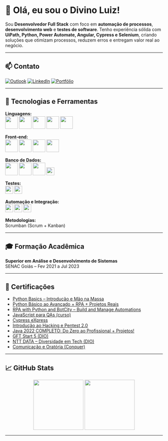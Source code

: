 # 👋 Olá, eu sou o Divino Luiz!

Sou **Desenvolvedor Full Stack** com foco em **automação de processos**, **desenvolvimento web** e **testes de software**. Tenho experiência sólida com **UiPath, Python, Power Automate, Angular, Cypress e Selenium**, criando soluções que otimizam processos, reduzem erros e entregam valor real ao negócio.

---

## 📫 Contato

[![Outlook](https://img.shields.io/badge/Email-Outlook-0078D4?style=for-the-badge&logo=microsoft-outlook&logoColor=white)](mailto:divinoluizdev@outlook.com)
[![LinkedIn](https://img.shields.io/badge/LinkedIn-0077B5?style=for-the-badge&logo=linkedin&logoColor=white)](https://www.linkedin.com/in/divino-luiz/)
[![Portfólio](https://img.shields.io/badge/Portfólio-000000?style=for-the-badge&logo=firefox&logoColor=FF7139)](https://divinoluiz.netlify.app/)

---

## 🧠 Tecnologias e Ferramentas

**Linguagens:**  
<img src="https://cdn.jsdelivr.net/gh/devicons/devicon/icons/java/java-original.svg" height="40px"/>
<img src="https://cdn.jsdelivr.net/gh/devicons/devicon/icons/python/python-original.svg" height="40px"/>
<img src="https://cdn.jsdelivr.net/gh/devicons/devicon/icons/javascript/javascript-plain.svg" height="40px"/>
<img src="https://cdn.jsdelivr.net/gh/devicons/devicon/icons/typescript/typescript-original.svg" height="40px"/>
<img src="https://cdn.jsdelivr.net/gh/devicons/devicon/icons/nodejs/nodejs-original.svg" height="40px"/>

**Front-end:**  
<img src="https://cdn.jsdelivr.net/gh/devicons/devicon/icons/angularjs/angularjs-original.svg" height="40px"/>
<img src="https://cdn.jsdelivr.net/gh/devicons/devicon/icons/html5/html5-original.svg" height="40px"/>
<img src="https://cdn.jsdelivr.net/gh/devicons/devicon/icons/css3/css3-original.svg" height="40px"/>
<img src="https://cdn.jsdelivr.net/gh/devicons/devicon/icons/bootstrap/bootstrap-original.svg" height="40px"/>

**Banco de Dados:**  
<img src="https://cdn.jsdelivr.net/gh/devicons/devicon/icons/postgresql/postgresql-original.svg" height="40px"/>
<img src="https://cdn.jsdelivr.net/gh/devicons/devicon/icons/mysql/mysql-original.svg" height="40px"/>
<img src="https://cdn.jsdelivr.net/gh/devicons/devicon/icons/sqlite/sqlite-original.svg" height="40px"/>
<img src="https://img.shields.io/badge/H2-Database-blue?style=flat-square" height="25px"/>

**Testes:**  
<img src="https://img.shields.io/badge/Cypress-17202C?style=flat-square&logo=cypress&logoColor=white" height="25px"/>
<img src="https://img.shields.io/badge/Selenium-43B02A?style=flat-square&logo=selenium&logoColor=white" height="25px"/>

**Automação e Integração:**  
<img src="https://img.shields.io/badge/UiPath-0052CC?style=flat-square&logo=uipath&logoColor=white" height="25px"/>
<img src="https://img.shields.io/badge/Power%20Automate-0078D4?style=flat-square&logo=power-automate&logoColor=white" height="25px"/>
<img src="https://img.shields.io/badge/BotCity-black?style=flat-square" height="25px"/>

**Metodologias:**  
Scrumban (Scrum + Kanban)

---

## 🎓 Formação Acadêmica

**Superior em Análise e Desenvolvimento de Sistemas**  
SENAC Goiás – Fev 2021 a Jul 2023

---

## 📜 Certificações

- [Python Basics – Introdução e Mão na Massa](https://www.udemy.com/certificate/UC-ca51c6d6-77cf-4d72-8010-afb12b315e65/)
- [Python Básico ao Avançado + RPA + Projetos Reais](https://www.udemy.com/certificate/UC-94441979-20fa-4308-b71d-6a92bbf2200f/)
- [RPA with Python and BotCity – Build and Manage Automations](https://certificate.botcity.dev/verify/bb0f53465744)
- [JavaScript para QAs (curso)](https://www.udemy.com/course/javascript-para-qas/?couponCode=ST21MT61124)
- [Cypress eXpress](https://www.udemy.com/certificate/UC-68b43608-47b1-4295-898a-a5edf1cd6f6b/)
- [Introdução ao Hacking e Pentest 2.0](https://solyd.com.br/verificar/6E5pzdN6LT/)
- [Java 2022 COMPLETO: Do Zero ao Profissional + Projetos!](https://www.udemy.com/certificate/UC-3598e592-6e37-4e9e-b18d-becbb5c6ebdc/)
- [GFT Start 5 (DIO)](https://www.dio.me/certificate/8041542C/share)
- [NTT DATA – Diversidade em Tech (DIO)](https://www.dio.me/certificate/50057176/share)
- [Comunicação e Oratória (Conquer)](https://www.conquerplus.com.br/certificates/79605fc3-4a25-46c1-aec3-3c29ac2bc266?enrollment)


---

## 📈 GitHub Stats

<div align="center">
  <img height="160em" src="https://github-readme-stats.vercel.app/api?username=DivinoLuizdev&show_icons=true&theme=dark" />
  <img height="160em" src="https://github-readme-stats.vercel.app/api/top-langs/?username=DivinoLuizdev&layout=compact&langs_count=8&theme=dark" />
</div>

---
